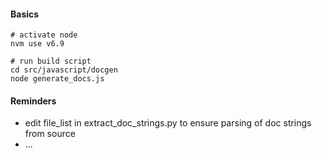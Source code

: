 #### Basics

```
# activate node
nvm use v6.9

# run build script
cd src/javascript/docgen
node generate_docs.js
```

#### Reminders

* edit file_list in extract_doc_strings.py to ensure parsing of doc strings from source
* ... 


